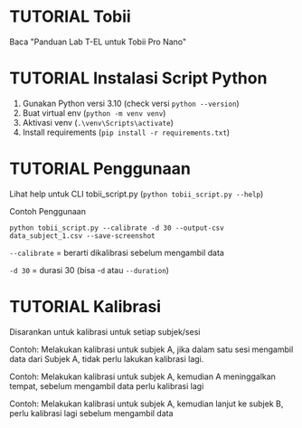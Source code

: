 # TUTORIAL Tobii
Baca "Panduan Lab T-EL untuk Tobii Pro Nano"
 
 
# TUTORIAL Instalasi Script Python
 
1. Gunakan Python versi 3.10 (check versi `python --version`)
2. Buat virtual env
	(`python -m venv venv`)
3. Aktivasi venv
	(`.\venv\Scripts\activate`)
4. Install requirements
	(`pip install -r requirements.txt`)


# TUTORIAL Penggunaan
Lihat help untuk CLI tobii_script.py
	(`python tobii_script.py --help`)

Contoh Penggunaan

`python tobii_script.py --calibrate -d 30 --output-csv data_subject_1.csv --save-screenshot`

`--calibrate` = berarti dikalibrasi sebelum mengambil data

`-d 30` = durasi 30 (bisa -`d` atau `--duration`)


# TUTORIAL Kalibrasi
Disarankan untuk kalibrasi untuk setiap subjek/sesi

Contoh: Melakukan kalibrasi untuk subjek A, jika dalam satu sesi mengambil data dari Subjek A, tidak perlu lakukan kalibrasi lagi.

Contoh: Melakukan kalibrasi untuk subjek A, kemudian A meninggalkan tempat, sebelum mengambil data perlu kalibrasi lagi

Contoh: Melakukan kalibrasi untuk subjek A, kemudian lanjut ke subjek B, perlu kalibrasi lagi sebelum mengambil data